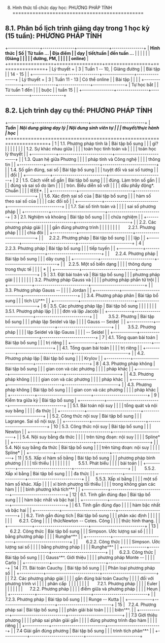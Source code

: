 8. Hình thức tổ chức dạy học: PHƯƠNG PHÁP TÍNH
==============================================

8.1. Phân bổ lịch trình giảng dạy trong 1 học kỳ (15 tuần): PHƯƠNG PHÁP TÍNH
----------------------------------------------------------------------------

+----------------+----------------+----------------+----------------+
| **Hình thức    | **Số           | **Từ tuần ...  | **Địa điểm**   |
| dạy**          | tiết/tuần**    | đến tuần ...** |                |
|                |                |                | **(Giảng       |
|                |                |                | đường, PM,     |
|                |                |                | online)**      |
+================+================+================+================+
| Lý thuyết +    | 3              | Tuần 1 -- 10,  | Giảng đường    |
| Bài tập        |                | 14 - 15        |                |
+----------------+----------------+----------------+----------------+
| Lý thuyết +    | 3              | Tuần 11 - 13   | Có thể online  |
| Bài tập        |                |                |                |
+----------------+----------------+----------------+----------------+
| Tự học bắt     |                | Từ tuần 1 đến  |                |
| buộc           |                | tuần 15        |                |
+----------------+----------------+----------------+----------------+

8.2. Lịch trình dạy cụ thể: PHƯƠNG PHÁP TÍNH
--------------------------------------------

+------------+---------------------------+---------------------------+
| ***Tuần*** | ***Nội dung giảng dạy lý  | ***Nội dung sinh viên tự  |
|            | thuyết/thực hành***       | học***                    |
+============+===========================+===========================+
| 1          | 1.1. Phương pháp tính là  | Bài tập bổ sung           |
|            | gì?                       |                           |
|            |                           |                           |
|            | 1.2. Sự khác nhau giữa    |                           |
|            | toán học tính toán và     |                           |
|            | toán học lý thuyết        |                           |
+------------+---------------------------+---------------------------+
|            | 1.3. Quan hệ giữa Phương  |                           |
|            | pháp tính và Công nghệ    |                           |
|            | thông tin                 |                           |
+------------+---------------------------+---------------------------+
|            | 1.4. Số gần đúng, sai số  | Bài tập bổ sung           |
|            | tuyệt đối và sai số tương |                           |
|            | đối                       |                           |
+------------+---------------------------+---------------------------+
| 2          | 1.5. Cách viết số gần     | Bài tập bổ sung           |
|            | đúng. Làm tròn số gần     |                           |
|            | đúng và sai số do làm     |                           |
|            | tròn. Biểu diễn số với    |                           |
|            | dấu phẩy động\*. Chuẩn    |                           |
|            | IEEE\*.                   |                           |
+------------+---------------------------+---------------------------+
|            | 1.6. Xác định sai số của  | Bài tập bổ sung           |
|            | hàm số theo sai số của    |                           |
|            | các đối số                |                           |
+------------+---------------------------+---------------------------+
|            | 1.7. Sai số tính toán và  |                           |
|            | sai số phương pháp        |                           |
+------------+---------------------------+---------------------------+
| 3          | 2.1. Nghiệm và khoảng     | Bài tập bổ sung           |
|            | chứa nghiệm               |                           |
+------------+---------------------------+---------------------------+
|            | 2.2. Các phương pháp giải |                           |
|            | gần đúng phương trình     |                           |
|            |                           |                           |
|            |       2.2.1. Phương pháp  |                           |
|            | chia đôi                  |                           |
+------------+---------------------------+---------------------------+
|            |     2.2.2. Phương pháp    | Bài tập bổ sung           |
|            | lặp                       |                           |
+------------+---------------------------+---------------------------+
| 4          |     2.2.3. Phương pháp    | Bài tập bổ sung           |
|            | tiếp tuyến                |                           |
+------------+---------------------------+---------------------------+
|            |     2.2.4. Phương pháp    | Bài tập bổ sung           |
|            | dây cung                  |                           |
+------------+---------------------------+---------------------------+
|            |   2.2.5. Một số biến dạng |                           |
|            | thông dụng trong thực tế  |                           |
|            | \*                        |                           |
+------------+---------------------------+---------------------------+
| 5          | 3.1. Đặt bài toán và      | Bài tập bổ sung           |
|            | phương pháp giải          |                           |
|            |                           |                           |
|            | 3.2. Phương pháp Gauss và |                           |
|            | phương pháp phần tử trội  |                           |
+------------+---------------------------+---------------------------+
|            | 3.3. Phương pháp Gauss -- |                           |
|            | Jordan                    |                           |
+------------+---------------------------+---------------------------+
|            | 3.4. Phương pháp phân     | Bài tập bổ sung           |
|            | tích LU^\*^               |                           |
+------------+---------------------------+---------------------------+
| 6          | 3.5. Các phương pháp lặp  | Bài tập bổ sung           |
|            |                           |                           |
|            | 3.5.1. Phương pháp lặp    |                           |
|            | đơn và lặp Jacobi         |                           |
+------------+---------------------------+---------------------------+
|            |         3.5.2. Phương     | Bài tập bổ sung           |
|            | pháp lặp Seidel và lặp    |                           |
|            | Gauss -- Seidel           |                           |
+------------+---------------------------+---------------------------+
|            |       3.5.2. Phương pháp  |                           |
|            | lặp Seidel và lặp Gauss   |                           |
|            | -- Seidel                 |                           |
+------------+---------------------------+---------------------------+
| 7          | 4.1. Tổng quan bài toán   | Bài tập bổ sung           |
|            | trị riêng                 |                           |
+------------+---------------------------+---------------------------+
|            | 4.1. Tổng quan bài toán   |                           |
|            | trị riêng                 |                           |
+------------+---------------------------+---------------------------+
|            | 4.2. Phương pháp lặp      | Bài tập bổ sung           |
|            | Krylov                    |                           |
+------------+---------------------------+---------------------------+
| 8          | 4.3. Phương pháp không    | Bài tập bổ sung           |
|            | gian con và các phương    |                           |
|            | pháp khác                 |                           |
+------------+---------------------------+---------------------------+
|            | 4.3. Phương pháp không    |                           |
|            | gian con và các phương    |                           |
|            | pháp khác                 |                           |
+------------+---------------------------+---------------------------+
|            | 4.3. Phương pháp không    | Bài tập bổ sung           |
|            | gian con và các phương    |                           |
|            | pháp khác                 |                           |
+------------+---------------------------+---------------------------+
| 9          | Kiểm tra giữa kỳ          | Bài tập bổ sung           |
+------------+---------------------------+---------------------------+
|            | 5.1. Bài toán nội suy     |                           |
|            | tổng quát và nội suy bằng |                           |
|            | đa thức                   |                           |
+------------+---------------------------+---------------------------+
|            | 5.2. Công thức nội suy    | Bài tập bổ sung           |
|            | Lagrange. Sai số nội suy. |                           |
+------------+---------------------------+---------------------------+
| 10         | 5.3. Công thức nội suy    | Bài tập bổ sung           |
|            | Newton                    |                           |
+------------+---------------------------+---------------------------+
|            | 5.4. Nội suy bằng đa thức |                           |
|            | trên từng đoạn: nội suy   |                           |
|            | Spline\*                  |                           |
+------------+---------------------------+---------------------------+
|            | 5.4. Nội suy bằng đa thức | Bài tập bổ sung           |
|            | trên từng đoạn: nội suy   |                           |
|            | Spline\*                  |                           |
+------------+---------------------------+---------------------------+
| 11         | 5.5. Xấp xỉ hàm số bằng   | Bài tập bổ sung           |
|            | phương pháp bình phương   |                           |
|            | tối thiểu                 |                           |
|            |                           |                           |
|            |       5.5.1. Phát biểu    |                           |
|            | bài toán                  |                           |
+------------+---------------------------+---------------------------+
|            |       5.5.2. Xấp xỉ bằng  | Bài tập bổ sung           |
|            | đa thức                   |                           |
+------------+---------------------------+---------------------------+
|            |     5.5.3. Xấp xỉ bằng    |                           |
|            | một số hàm số khác. Xấp   |                           |
|            | xỉ bình phương tối thiểu  |                           |
|            | trong không gian các hàm  |                           |
|            | bình phương khả tích^\*^  |                           |
+------------+---------------------------+---------------------------+
| 12         | 6.1. Tính gần đúng đạo    | Bài tập bổ sung           |
|            | hàm bậc nhất và bậc hai   |                           |
+------------+---------------------------+---------------------------+
|            | 6.1. Tính gần đúng đạo    |                           |
|            | hàm bậc nhất và bậc hai   |                           |
+------------+---------------------------+---------------------------+
|            | 6.2. Tính gần đúng tích   | Bài tập bổ sung           |
|            | phân xác định             |                           |
|            |                           |                           |
|            |      6.2.1. Công          |                           |
|            | thứcNewton -- Cotes. Công |                           |
|            | thức hình thang.          |                           |
+------------+---------------------------+---------------------------+
| 13         |     6.2.2. Công thức      | Bài tập bổ sung           |
|            | Simpson. Ước lượng sai số |                           |
|            | bằng phương pháp          |                           |
|            | Runghe^\*^                |                           |
+------------+---------------------------+---------------------------+
|            |       6.2.2. Công thức    |                           |
|            | Simpson. Ước lượng sai số |                           |
|            | bằng phương pháp          |                           |
|            | Runghe^\*^                |                           |
+------------+---------------------------+---------------------------+
|            |     6.2.3. Công thức      | Bài tập bổ sung           |
|            | Gauss^\*^. Giới thiệu     |                           |
|            | phương pháp Monte --      |                           |
|            | Carlo                     |                           |
+------------+---------------------------+---------------------------+
| 14         | 7.1. Bài toán Cauchy.     | Bài tập bổ sung           |
|            | Phân loại phương pháp số  |                           |
+------------+---------------------------+---------------------------+
|            | 7.2. Các phương pháp giải |                           |
|            | gần đúng bài toán Cauchy  |                           |
|            | đối với phương trình vi   |                           |
|            | phân cấp                  |                           |
|            |                           |                           |
|            |       7.2.1. Phương pháp  |                           |
|            | Euler                     |                           |
|            |                           |                           |
|            |      7.2.2. Phương pháp   |                           |
|            | điểm giữa và phương pháp  |                           |
|            | Heun                      |                           |
+------------+---------------------------+---------------------------+
|            |     7.2.3. Phương pháp    | Bài tập bổ sung           |
|            | Runge -- Kutta            |                           |
+------------+---------------------------+---------------------------+
| 15         |   7.2.4. Phương pháp sai  | Bài tập bổ sung           |
|            | phân giải bài toán        |                           |
|            | biên^\*^.                 |                           |
+------------+---------------------------+---------------------------+
|            | 7.3 Giới thiệu phương     |                           |
|            | pháp sai phân giải gần    |                           |
|            | đúng phương trình đạo hàm |                           |
|            | riêng                     |                           |
+------------+---------------------------+---------------------------+
|            | 7.4 Giải gần đúng phương  | Bài tập bổ sung           |
|            | trình tích phân^\*^       |                           |
+------------+---------------------------+---------------------------+

